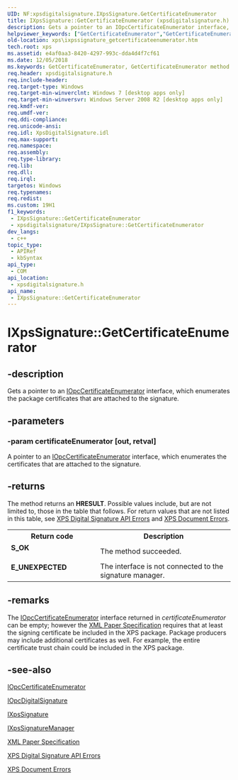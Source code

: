 ```yaml
---
UID: NF:xpsdigitalsignature.IXpsSignature.GetCertificateEnumerator
title: IXpsSignature::GetCertificateEnumerator (xpsdigitalsignature.h)
description: Gets a pointer to an IOpcCertificateEnumerator interface, which enumerates the package certificates that are attached to the signature.
helpviewer_keywords: ["GetCertificateEnumerator","GetCertificateEnumerator method [XPS Documents and Packaging]","GetCertificateEnumerator method [XPS Documents and Packaging]","IXpsSignature interface","IXpsSignature interface [XPS Documents and Packaging]","GetCertificateEnumerator method","IXpsSignature.GetCertificateEnumerator","IXpsSignature::GetCertificateEnumerator","xps.ixpssignature_getcertificateenumerator","xpsdigitalsignature/IXpsSignature::GetCertificateEnumerator"]
old-location: xps\ixpssignature_getcertificateenumerator.htm
tech.root: xps
ms.assetid: e4af0aa3-8420-4297-993c-dda4d4f7cf61
ms.date: 12/05/2018
ms.keywords: GetCertificateEnumerator, GetCertificateEnumerator method [XPS Documents and Packaging], GetCertificateEnumerator method [XPS Documents and Packaging],IXpsSignature interface, IXpsSignature interface [XPS Documents and Packaging],GetCertificateEnumerator method, IXpsSignature.GetCertificateEnumerator, IXpsSignature::GetCertificateEnumerator, xps.ixpssignature_getcertificateenumerator, xpsdigitalsignature/IXpsSignature::GetCertificateEnumerator
req.header: xpsdigitalsignature.h
req.include-header: 
req.target-type: Windows
req.target-min-winverclnt: Windows 7 [desktop apps only]
req.target-min-winversvr: Windows Server 2008 R2 [desktop apps only]
req.kmdf-ver: 
req.umdf-ver: 
req.ddi-compliance: 
req.unicode-ansi: 
req.idl: XpsDigitalSignature.idl
req.max-support: 
req.namespace: 
req.assembly: 
req.type-library: 
req.lib: 
req.dll: 
req.irql: 
targetos: Windows
req.typenames: 
req.redist: 
ms.custom: 19H1
f1_keywords:
 - IXpsSignature::GetCertificateEnumerator
 - xpsdigitalsignature/IXpsSignature::GetCertificateEnumerator
dev_langs:
 - c++
topic_type:
 - APIRef
 - kbSyntax
api_type:
 - COM
api_location:
 - xpsdigitalsignature.h
api_name:
 - IXpsSignature::GetCertificateEnumerator
---
```


# IXpsSignature::GetCertificateEnumerator


## -description

Gets a pointer to an <a href="/previous-versions/windows/desktop/api/msopc/nn-msopc-iopccertificateenumerator">IOpcCertificateEnumerator</a> interface, which enumerates the package certificates that are attached to the signature.

## -parameters

### -param certificateEnumerator [out, retval]

A pointer to an <a href="/previous-versions/windows/desktop/api/msopc/nn-msopc-iopccertificateenumerator">IOpcCertificateEnumerator</a> interface, which enumerates the certificates that are attached to the signature.

## -returns

The method returns an <b>HRESULT</b>. Possible values include, but are not limited to, those in the table that follows. For return values that are not listed in this table, see <a href="/previous-versions/windows/desktop/dd372949(v=vs.85)">XPS Digital Signature API Errors</a> and  <a href="/previous-versions/windows/desktop/dd372955(v=vs.85)">XPS Document Errors</a>.

<table>
<tr>
<th>Return code</th>
<th>Description</th>
</tr>
<tr>
<td width="40%">
<dl>
<dt><b>S_OK</b></dt>
</dl>
</td>
<td width="60%">
The method succeeded.

</td>
</tr>
<tr>
<td width="40%">
<dl>
<dt><b>E_UNEXPECTED</b></dt>
</dl>
</td>
<td width="60%">
The interface is not connected to the signature manager.

</td>
</tr>
</table>

## -remarks

The <a href="/previous-versions/windows/desktop/api/msopc/nn-msopc-iopccertificateenumerator">IOpcCertificateEnumerator</a> interface returned in <i>certificateEnumerator</i> can be empty; however the <a href="https://www.ecma-international.org/activities/XML%20Paper%20Specification/XPS%20Standard%20WD%201.6.pdf">XML Paper Specification</a> requires that at least the signing certificate be included in the XPS package. Package producers may include additional certificates as well. For example, the entire certificate trust chain could be included in the XPS package.

## -see-also

<a href="/previous-versions/windows/desktop/api/msopc/nn-msopc-iopccertificateenumerator">IOpcCertificateEnumerator</a>



<a href="/previous-versions/windows/desktop/api/msopc/nn-msopc-iopcdigitalsignature">IOpcDigitalSignature</a>



<a href="/windows/desktop/api/xpsdigitalsignature/nn-xpsdigitalsignature-ixpssignature">IXpsSignature</a>



<a href="/windows/desktop/api/xpsdigitalsignature/nn-xpsdigitalsignature-ixpssignaturemanager">IXpsSignatureManager</a>



<a href="https://www.ecma-international.org/activities/XML%20Paper%20Specification/XPS%20Standard%20WD%201.6.pdf">XML Paper Specification</a>



<a href="/previous-versions/windows/desktop/dd372949(v=vs.85)">XPS Digital Signature API Errors</a>



<a href="/previous-versions/windows/desktop/dd372955(v=vs.85)">XPS Document Errors</a>

